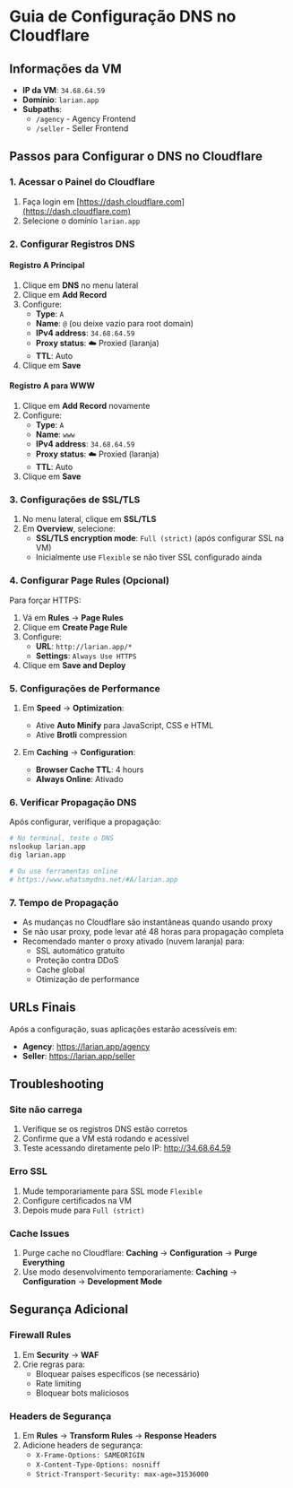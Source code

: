 # Guia de Configuração DNS no Cloudflare

## Informações da VM
- **IP da VM**: `34.68.64.59`
- **Domínio**: `larian.app`
- **Subpaths**: 
  - `/agency` - Agency Frontend
  - `/seller` - Seller Frontend

## Passos para Configurar o DNS no Cloudflare

### 1. Acessar o Painel do Cloudflare
1. Faça login em [https://dash.cloudflare.com](https://dash.cloudflare.com)
2. Selecione o domínio `larian.app`

### 2. Configurar Registros DNS

#### Registro A Principal
1. Clique em **DNS** no menu lateral
2. Clique em **Add Record**
3. Configure:
   - **Type**: `A`
   - **Name**: `@` (ou deixe vazio para root domain)
   - **IPv4 address**: `34.68.64.59`
   - **Proxy status**: ☁️ Proxied (laranja)
   - **TTL**: Auto
4. Clique em **Save**

#### Registro A para WWW
1. Clique em **Add Record** novamente
2. Configure:
   - **Type**: `A`
   - **Name**: `www`
   - **IPv4 address**: `34.68.64.59`
   - **Proxy status**: ☁️ Proxied (laranja)
   - **TTL**: Auto
3. Clique em **Save**

### 3. Configurações de SSL/TLS

1. No menu lateral, clique em **SSL/TLS**
2. Em **Overview**, selecione:
   - **SSL/TLS encryption mode**: `Full (strict)` (após configurar SSL na VM)
   - Inicialmente use `Flexible` se não tiver SSL configurado ainda

### 4. Configurar Page Rules (Opcional)

Para forçar HTTPS:
1. Vá em **Rules** → **Page Rules**
2. Clique em **Create Page Rule**
3. Configure:
   - **URL**: `http://larian.app/*`
   - **Settings**: `Always Use HTTPS`
4. Clique em **Save and Deploy**

### 5. Configurações de Performance

1. Em **Speed** → **Optimization**:
   - Ative **Auto Minify** para JavaScript, CSS e HTML
   - Ative **Brotli** compression

2. Em **Caching** → **Configuration**:
   - **Browser Cache TTL**: 4 hours
   - **Always Online**: Ativado

### 6. Verificar Propagação DNS

Após configurar, verifique a propagação:
```bash
# No terminal, teste o DNS
nslookup larian.app
dig larian.app

# Ou use ferramentas online
# https://www.whatsmydns.net/#A/larian.app
```

### 7. Tempo de Propagação

- As mudanças no Cloudflare são instantâneas quando usando proxy
- Se não usar proxy, pode levar até 48 horas para propagação completa
- Recomendado manter o proxy ativado (nuvem laranja) para:
  - SSL automático gratuito
  - Proteção contra DDoS
  - Cache global
  - Otimização de performance

## URLs Finais

Após a configuração, suas aplicações estarão acessíveis em:
- **Agency**: https://larian.app/agency
- **Seller**: https://larian.app/seller

## Troubleshooting

### Site não carrega
1. Verifique se os registros DNS estão corretos
2. Confirme que a VM está rodando e acessível
3. Teste acessando diretamente pelo IP: http://34.68.64.59

### Erro SSL
1. Mude temporariamente para SSL mode `Flexible`
2. Configure certificados na VM
3. Depois mude para `Full (strict)`

### Cache Issues
1. Purge cache no Cloudflare: **Caching** → **Configuration** → **Purge Everything**
2. Use modo desenvolvimento temporariamente: **Caching** → **Configuration** → **Development Mode**

## Segurança Adicional

### Firewall Rules
1. Em **Security** → **WAF**
2. Crie regras para:
   - Bloquear países específicos (se necessário)
   - Rate limiting
   - Bloquear bots maliciosos

### Headers de Segurança
1. Em **Rules** → **Transform Rules** → **Response Headers**
2. Adicione headers de segurança:
   - `X-Frame-Options: SAMEORIGIN`
   - `X-Content-Type-Options: nosniff`
   - `Strict-Transport-Security: max-age=31536000`